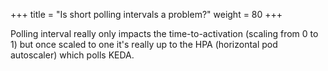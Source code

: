 +++
title = "Is short polling intervals a problem?"
weight = 80
+++

Polling interval really only impacts the time-to-activation (scaling from 0 to 1) but once scaled to one it's really up to the HPA (horizontal pod autoscaler) which polls KEDA.